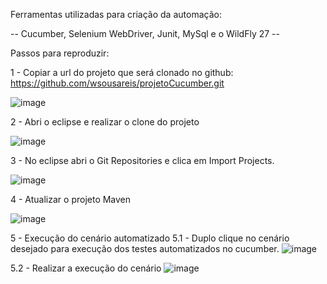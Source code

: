 Ferramentas utilizadas para criação da automação:

-- Cucumber, Selenium WebDriver, Junit, MySql e o WildFly 27 --

Passos para reproduzir:

1 - Copiar a url do projeto que será clonado no github: https://github.com/wsousareis/projetoCucumber.git

 ![image](https://user-images.githubusercontent.com/129014180/227833084-f9c64384-01ba-47c9-91e5-e6e5d2e2d4ab.png)

2 - Abri o eclipse e realizar o clone do projeto 

![image](https://user-images.githubusercontent.com/129014180/227834507-a13fdca4-5775-43ed-99c9-d9f33c82427b.png)


3 - No eclipse abri o Git Repositories e clica em Import Projects.

![image](https://user-images.githubusercontent.com/129014180/227834591-d22b92ae-8042-4f8e-9e97-26b7c4ef17e4.png)


4 - Atualizar o projeto Maven

![image](https://user-images.githubusercontent.com/129014180/227834779-b20c62c4-d232-488b-acae-9782bb3e1034.png)

5 - Execução do cenário automatizado
  5.1 - Duplo clique no cenário desejado para execução dos testes automatizados no cucumber.
  ![image](https://user-images.githubusercontent.com/129014180/227838495-c07a8e29-4307-4483-a1f2-89aadaad65e3.png)

  5.2 - Realizar a execução do cenário
  ![image](https://user-images.githubusercontent.com/129014180/227838347-27514457-6d50-425e-a6f3-9cb20f4f42d4.png)


